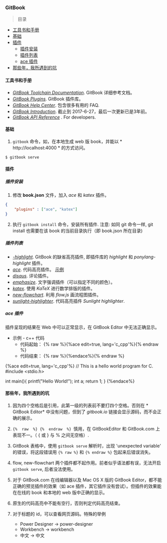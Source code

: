 ### GitBook

>目录
* [工具书和手册](#工具书和手册)
* [基础](#基础)
* [插件](#插件)
    * [插件安装](#插件安装)
    * [插件列表](#插件列表)
    * [ace 插件](#ace-插件)
* [那些年，我所遇到的坑](#那些年，我所遇到的坑)

#### 工具书和手册
* *[GitBook Toolchain Documentation](https://www.gitbook.com/book/gitbookio/docs-toolchain/details)*. GitBook 详细参考文档。
* *[GitBook Plugins](https://plugins.gitbook.com/)*. GitBook 插件库。
* *[GitBook Help Center](https://help.gitbook.com/)*. 包含很多有用的 FAQ.
* *[GitBook Introduction](https://mlewistw.gitbooks.io/gitbook-introduction/content/)*. 截止到 2017-6-27，最后一次更新已是3年前。
* *[GitBook API Reference](https://developer.gitbook.com/)* . For developers.

#### 基础
1. `gitbook` 命令，如，在本地生成 web 版 book，并能以 * http://localhost:4000 * 的方式访问。
```
$ gitbook serve
```

#### 插件

##### 插件安装
1. 修改 **book.json** 文件，加入 *ace* 和 *katex* 插件。
```json
{
    "plugins" : ["ace", "katex"]
}
```
2. 执行 `gitbook install` 命令，安装所有插件. 注意: 如同 git 命令一样, git install 也需要在该 book 的当前目录执行（即 book.json 所在目录)

##### 插件列表
* *[-highlight](https://plugins.gitbook.com/plugin/highlight)*. GitBook 的缺省高亮插件, 即插件库的 *highlight* 和 *ponylang-highlight* 插件。
* *[ace](https://github.com/ymcatar/gitbook-plugin-ace "Ace")*. 代码高亮插件。 [示例](https://ymcatar.gitbooks.io/gitbook-test/content/testing_ace.html)
* *[disqus](https://plugins.gitbook.com/plugin/disqus)*. 评论插件。
* *[emphasize](https://plugins.gitbook.com/plugin/emphasize)*. 文字强调插件（可以指定不同的颜色）。
* *[katex](https://plugins.gitbook.com/plugin/katex)*. 使用 *KaTeX* 进行数学排版的插件。
* *[new-flowchart](https://plugins.gitbook.com/plugin/new-flowchart)*. 利用 *flow.js* 画流程图插件。
* *[sunlight-highlighter](https://plugins.gitbook.com/plugin/sunlight-highlighter)*. 代码高亮插件 *Sunlight highlighter*.

##### ace 插件

插件呈现的结果在 Web 中可以正常显示，在 GitBook Editor 中无法正确显示。

* 示例 - c++ 代码 
    * 代码起始： {% raw %}{%ace edit=true, lang='c_cpp'%}{% endraw %}
    * 代码结束： {% raw %}{%endace%}{% endraw %}

{%ace edit=true, lang='c_cpp'%}
// This is a hello world program for C.
#include <stdio.h>

int main(){
  printf("Hello World!");
  int a;
  return 1;
}
{%endace%}



#### 那些年，我所遇到的坑
1. 因为四个空格后是引用，此第一级的列表前不要打四个空格。否则在 * GitBook Editor* 中没有问题，但到了 *gitbook.io* 链接会显示源码，而不会正确的展示。

1. `{%  raw  %} {%  endraw  %} `慎用，在 GitBookEditor 和 GitBook.com 上表现不一。（ { 或 } 与 % 之间无空格）.

1. GitBook 表格中，使用 `gitbook serve` 解析时，出现 'unexpected variable' 的错误，将这段错误用 `{% raw %}` 
和 `{% endraw %}` 包起来后错误消失。

1. flow, new-flowchart 两个插件都不起作用。前者似乎语法都有误，无法开启 `gitbook serve`, 后者没法使用。

1. 对于 GitBook.com 在线编辑器以及 Mac OS X 版的 GitBook Editor，都不能正确的预览插件的效果（如 ace 插件，其它插件没有尝试）。但插件的效果能在在线的 book 和本地的 web 版中正确的显示。

1. 原生的代码高亮中不能有空行，否则判定代码高亮结束。

1. 对于标题的 id，可以查看网页源码。特殊的举例
    * Power Designer -> power-designer
    * Workbench -> workbench
    * 中文 -> 中文
    
    
    
    
    
    
    
    
    
    
    
    
    
    
    
    
    
    
    
    
